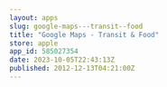 ```yaml
---
layout: apps
slug: google-maps---transit--food
title: "Google Maps - Transit & Food"
store: apple
app_id: 585027354
date: 2023-10-05T22:43:13Z
published: 2012-12-13T04:21:00Z
---
```

